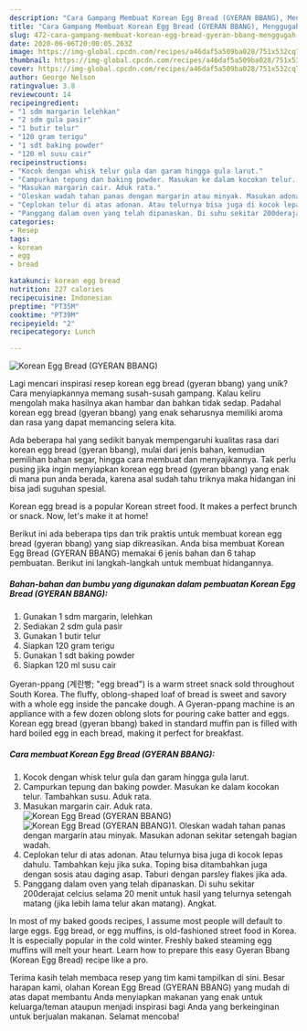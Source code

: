```yaml
---
description: "Cara Gampang Membuat Korean Egg Bread (GYERAN BBANG), Menggugah Selera"
title: "Cara Gampang Membuat Korean Egg Bread (GYERAN BBANG), Menggugah Selera"
slug: 472-cara-gampang-membuat-korean-egg-bread-gyeran-bbang-menggugah-selera
date: 2020-06-06T20:00:05.263Z
image: https://img-global.cpcdn.com/recipes/a46daf5a509ba028/751x532cq70/korean-egg-bread-gyeran-bbang-foto-resep-utama.jpg
thumbnail: https://img-global.cpcdn.com/recipes/a46daf5a509ba028/751x532cq70/korean-egg-bread-gyeran-bbang-foto-resep-utama.jpg
cover: https://img-global.cpcdn.com/recipes/a46daf5a509ba028/751x532cq70/korean-egg-bread-gyeran-bbang-foto-resep-utama.jpg
author: George Nelson
ratingvalue: 3.8
reviewcount: 14
recipeingredient:
- "1 sdm margarin lelehkan"
- "2 sdm gula pasir"
- "1 butir telur"
- "120 gram terigu"
- "1 sdt baking powder"
- "120 ml susu cair"
recipeinstructions:
- "Kocok dengan whisk telur gula dan garam hingga gula larut."
- "Campurkan tepung dan baking powder. Masukan ke dalam kocokan telur. Tambahkan susu. Aduk rata."
- "Masukan margarin cair. Aduk rata."
- "Oleskan wadah tahan panas dengan margarin atau minyak. Masukan adonan sekitar setengah bagian wadah."
- "Ceplokan telur di atas adonan. Atau telurnya bisa juga di kocok lepas dahulu. Tambahkan keju jika suka. Toping bisa ditambahkan juga dengan sosis atau daging asap. Taburi dengan parsley flakes jika ada."
- "Panggang dalam oven yang telah dipanaskan. Di suhu sekitar 200derajat celcius selama 20 menit untuk hasil yang telurnya setengah matang (jika lebih lama telur akan matang). Angkat."
categories:
- Resep
tags:
- korean
- egg
- bread

katakunci: korean egg bread 
nutrition: 227 calories
recipecuisine: Indonesian
preptime: "PT35M"
cooktime: "PT39M"
recipeyield: "2"
recipecategory: Lunch

---
```



![Korean Egg Bread (GYERAN BBANG)](https://img-global.cpcdn.com/recipes/a46daf5a509ba028/751x532cq70/korean-egg-bread-gyeran-bbang-foto-resep-utama.jpg)

Lagi mencari inspirasi resep korean egg bread (gyeran bbang) yang unik? Cara menyiapkannya memang susah-susah gampang. Kalau keliru mengolah maka hasilnya akan hambar dan bahkan tidak sedap. Padahal korean egg bread (gyeran bbang) yang enak seharusnya memiliki aroma dan rasa yang dapat memancing selera kita.

Ada beberapa hal yang sedikit banyak mempengaruhi kualitas rasa dari korean egg bread (gyeran bbang), mulai dari jenis bahan, kemudian pemilihan bahan segar, hingga cara membuat dan menyajikannya. Tak perlu pusing jika ingin menyiapkan korean egg bread (gyeran bbang) yang enak di mana pun anda berada, karena asal sudah tahu triknya maka hidangan ini bisa jadi suguhan spesial.

Korean egg bread is a popular Korean street food. It makes a perfect brunch or snack. Now, let&#39;s make it at home!


Berikut ini ada beberapa tips dan trik praktis untuk membuat korean egg bread (gyeran bbang) yang siap dikreasikan. Anda bisa membuat Korean Egg Bread (GYERAN BBANG) memakai 6 jenis bahan dan 6 tahap pembuatan. Berikut ini langkah-langkah untuk membuat hidangannya.

<!--inarticleads1-->

##### Bahan-bahan dan bumbu yang digunakan dalam pembuatan Korean Egg Bread (GYERAN BBANG):

1. Gunakan 1 sdm margarin, lelehkan
1. Sediakan 2 sdm gula pasir
1. Gunakan 1 butir telur
1. Siapkan 120 gram terigu
1. Gunakan 1 sdt baking powder
1. Siapkan 120 ml susu cair


Gyeran-ppang (계란빵; &#34;egg bread&#34;) is a warm street snack sold throughout South Korea. The fluffy, oblong-shaped loaf of bread is sweet and savory with a whole egg inside the pancake dough. A Gyeran-ppang machine is an appliance with a few dozen oblong slots for pouring cake batter and eggs. Korean egg bread (gyeran bbang) baked in standard muffin pan is filled with hard boiled egg in each bread, making it perfect for breakfast. 

<!--inarticleads2-->

##### Cara membuat Korean Egg Bread (GYERAN BBANG):

1. Kocok dengan whisk telur gula dan garam hingga gula larut.
1. Campurkan tepung dan baking powder. Masukan ke dalam kocokan telur. Tambahkan susu. Aduk rata.
1. Masukan margarin cair. Aduk rata.
<img src="//assets-global.cpcdn.com/assets/icons/button_play-2c75c40dde080a61004c1f40b05d8f140eaff45d7e9e6481dc71c63d2e7c4909.png" alt="Korean Egg Bread (GYERAN BBANG)"><img src="//assets-global.cpcdn.com/assets/icons/button_play-2c75c40dde080a61004c1f40b05d8f140eaff45d7e9e6481dc71c63d2e7c4909.png" alt="Korean Egg Bread (GYERAN BBANG)">1. Oleskan wadah tahan panas dengan margarin atau minyak. Masukan adonan sekitar setengah bagian wadah.
1. Ceplokan telur di atas adonan. Atau telurnya bisa juga di kocok lepas dahulu. Tambahkan keju jika suka. Toping bisa ditambahkan juga dengan sosis atau daging asap. Taburi dengan parsley flakes jika ada.
1. Panggang dalam oven yang telah dipanaskan. Di suhu sekitar 200derajat celcius selama 20 menit untuk hasil yang telurnya setengah matang (jika lebih lama telur akan matang). Angkat.


In most of my baked goods recipes, I assume most people will default to large eggs. Egg bread, or egg muffins, is old-fashioned street food in Korea. It is especially popular in the cold winter. Freshly baked steaming egg muffins will melt your heart. Learn how to prepare this easy Gyeran Bbang (Korean Egg Bread) recipe like a pro. 

Terima kasih telah membaca resep yang tim kami tampilkan di sini. Besar harapan kami, olahan Korean Egg Bread (GYERAN BBANG) yang mudah di atas dapat membantu Anda menyiapkan makanan yang enak untuk keluarga/teman ataupun menjadi inspirasi bagi Anda yang berkeinginan untuk berjualan makanan. Selamat mencoba!
